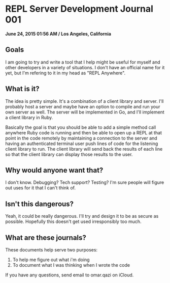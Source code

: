 # REPL Server Development Journal 001
__June 24, 2015 01:56 AM / Los Angeles, California__

## Goals
I am going to try and write a tool that I help might be useful for myself and other developers in a variety of situations. I don't have an official name for it yet, but I'm refering to it in my head as "REPL Anywhere".

## What is it?
The idea is pretty simple. It's a combination of a client library and server. I'll probably host a server and maybe have an option to compile and run your own server as well. The server will be implemented in Go, and I'll implement a client library in Ruby.

Basically the goal is that you should be able to add a simple method call anywhere Ruby code is running and then be able to open up a REPL at that point in the code remotely by maintaining a connection to the server and having an authenticated terminal user push lines of code for the listening client library to run. The client library will send back the results of each line so that the client library can display those results to the user.

## Why would anyone want that?
I don't know. Debugging? Tech support? Testing? I'm sure people will figure out uses for it that I can't think of.

## Isn't this dangerous?
Yeah, it could be really dangerous. I'll try and design it to be as secure as possible. Hopefully this doesn't get used irresponsibly too much.

## What are these journals?
These documents help serve two purposes:
1) To help me figure out what i'm doing
2) To document what I was thinking when I wrote the code

If you have any questions, send email to omar.qazi on iCloud.